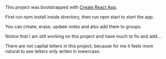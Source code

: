 This project was bootstrapped with [Create React App](https://github.com/facebook/create-react-app).

First run npm install inside directory, then run npm start to start the app.

You can create, erase, update notes and also add them to groups.

Notice that I am still working on this project and have much to fix and add...

There are not capital letters in this project, because for me it feels more natural to see letters only writen in lowercase.
